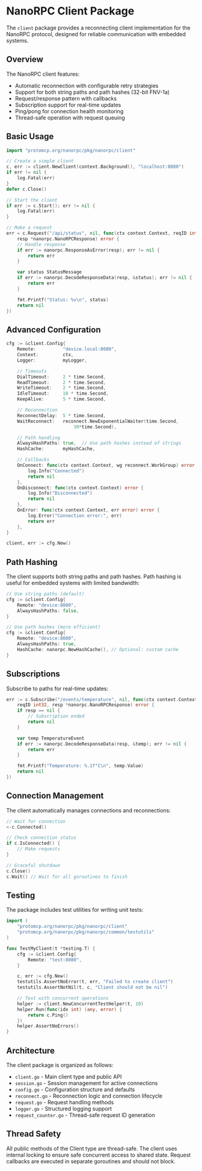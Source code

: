 # NanoRPC Client Package

The `client` package provides a reconnecting client implementation for the
NanoRPC protocol, designed for reliable communication with embedded systems.

## Overview

The NanoRPC client features:

- Automatic reconnection with configurable retry strategies
- Support for both string paths and path hashes (32-bit FNV-1a)
- Request/response pattern with callbacks
- Subscription support for real-time updates
- Ping/pong for connection health monitoring
- Thread-safe operation with request queuing

## Basic Usage

```go
import "protomcp.org/nanorpc/pkg/nanorpc/client"

// Create a simple client
c, err := client.NewClient(context.Background(), "localhost:8080")
if err != nil {
    log.Fatal(err)
}
defer c.Close()

// Start the client
if err := c.Start(); err != nil {
    log.Fatal(err)
}

// Make a request
err = c.Request("/api/status", nil, func(ctx context.Context, reqID int32,
    resp *nanorpc.NanoRPCResponse) error {
    // Handle response
    if err := nanorpc.ResponseAsError(resp); err != nil {
        return err
    }

    var status StatusMessage
    if err := nanorpc.DecodeResponseData(resp, &status); err != nil {
        return err
    }

    fmt.Printf("Status: %v\n", status)
    return nil
})
```

## Advanced Configuration

```go
cfg := &client.Config{
    Remote:          "device.local:8080",
    Context:         ctx,
    Logger:          myLogger,

    // Timeouts
    DialTimeout:     2 * time.Second,
    ReadTimeout:     2 * time.Second,
    WriteTimeout:    2 * time.Second,
    IdleTimeout:     10 * time.Second,
    KeepAlive:       5 * time.Second,

    // Reconnection
    ReconnectDelay:  5 * time.Second,
    WaitReconnect:   reconnect.NewExponentialWaiter(time.Second,
                         30*time.Second),

    // Path handling
    AlwaysHashPaths: true,  // Use path hashes instead of strings
    HashCache:       myHashCache,

    // Callbacks
    OnConnect: func(ctx context.Context, wg reconnect.WorkGroup) error {
        log.Info("Connected")
        return nil
    },
    OnDisconnect: func(ctx context.Context) error {
        log.Info("Disconnected")
        return nil
    },
    OnError: func(ctx context.Context, err error) error {
        log.Error("Connection error:", err)
        return err
    },
}

client, err := cfg.New()
```

## Path Hashing

The client supports both string paths and path hashes. Path hashing is useful
for embedded systems with limited bandwidth:

```go
// Use string paths (default)
cfg := &client.Config{
    Remote: "device:8080",
    AlwaysHashPaths: false,
}

// Use path hashes (more efficient)
cfg := &client.Config{
    Remote: "device:8080",
    AlwaysHashPaths: true,
    HashCache: nanorpc.NewHashCache(), // Optional: custom cache
}
```

## Subscriptions

Subscribe to paths for real-time updates:

```go
err := c.Subscribe("/events/temperature", nil, func(ctx context.Context,
    reqID int32, resp *nanorpc.NanoRPCResponse) error {
    if resp == nil {
        // Subscription ended
        return nil
    }

    var temp TemperatureEvent
    if err := nanorpc.DecodeResponseData(resp, &temp); err != nil {
        return err
    }

    fmt.Printf("Temperature: %.1f°C\n", temp.Value)
    return nil
})
```

## Connection Management

The client automatically manages connections and reconnections:

```go
// Wait for connection
<-c.Connected()

// Check connection status
if c.IsConnected() {
    // Make requests
}

// Graceful shutdown
c.Close()
c.Wait() // Wait for all goroutines to finish
```

## Testing

The package includes test utilities for writing unit tests:

```go
import (
    "protomcp.org/nanorpc/pkg/nanorpc/client"
    "protomcp.org/nanorpc/pkg/nanorpc/common/testutils"
)

func TestMyClient(t *testing.T) {
    cfg := &client.Config{
        Remote: "test:8080",
    }

    c, err := cfg.New()
    testutils.AssertNoError(t, err, "Failed to create client")
    testutils.AssertNotNil(t, c, "Client should not be nil")

    // Test with concurrent operations
    helper := client.NewConcurrentTestHelper(t, 10)
    helper.Run(func(idx int) (any, error) {
        return c.Ping()
    })
    helper.AssertNoErrors()
}
```

## Architecture

The client package is organized as follows:

- `client.go` - Main client type and public API
- `session.go` - Session management for active connections
- `config.go` - Configuration structure and defaults
- `reconnect.go` - Reconnection logic and connection lifecycle
- `request.go` - Request handling methods
- `logger.go` - Structured logging support
- `request_counter.go` - Thread-safe request ID generation

## Thread Safety

All public methods of the Client type are thread-safe. The client uses internal
locking to ensure safe concurrent access to shared state. Request callbacks are
executed in separate goroutines and should not block.
